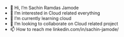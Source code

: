 - 👋 Hi, I’m Sachin Ramdas Jamode
- 👀 I’m interested in Cloud related everything
- 🌱 I’m currently learning cloud
- 💞️ I’m looking to collaborate on Cloud related project
- 📫 How to reach me linkedin.com/in/sachin-jamode/

<!---
sachinrj19/sachinrj19 is a ✨ special ✨ repository because its `README.md` (this file) appears on your GitHub profile.
You can click the Preview link to take a look at your changes.
--->

